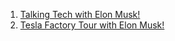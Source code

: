 1. [Talking Tech with Elon Musk!](https://www.youtube.com/watch?v=MevKTPN4ozw)
2. [Tesla Factory Tour with Elon Musk!](https://www.youtube.com/watch?v=mr9kK0_7x08)
